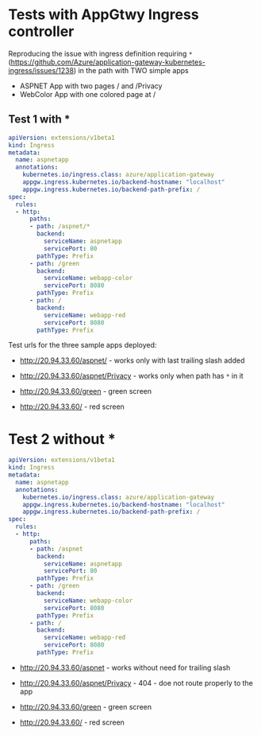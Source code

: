 # Tests with AppGtwy Ingress controller 

Reproducing the issue with ingress definition requiring `*` (https://github.com/Azure/application-gateway-kubernetes-ingress/issues/1238)  in the path with TWO simple apps
- ASPNET App with two pages / and /Privacy
- WebColor App with one colored page at /

## Test 1 with *

```yml
apiVersion: extensions/v1beta1
kind: Ingress
metadata:
  name: aspnetapp
  annotations:
    kubernetes.io/ingress.class: azure/application-gateway
    appgw.ingress.kubernetes.io/backend-hostname: "localhost"
    appgw.ingress.kubernetes.io/backend-path-prefix: /
spec:
  rules:
  - http:
      paths:
      - path: /aspnet/*
        backend:
          serviceName: aspnetapp
          servicePort: 80
        pathType: Prefix 
      - path: /green
        backend:
          serviceName: webapp-color
          servicePort: 8080
        pathType: Prefix   
      - path: /
        backend:
          serviceName: webapp-red
          servicePort: 8080
        pathType: Prefix     
```

Test urls for the three sample apps deployed:

- http://20.94.33.60/aspnet/ - works only with last trailing slash added
- http://20.94.33.60/aspnet/Privacy - works only when path has `*` in it

- http://20.94.33.60/green  - green screen
- http://20.94.33.60/  - red screen


# Test 2 without *

```yml
apiVersion: extensions/v1beta1
kind: Ingress
metadata:
  name: aspnetapp
  annotations:
    kubernetes.io/ingress.class: azure/application-gateway
    appgw.ingress.kubernetes.io/backend-hostname: "localhost"
    appgw.ingress.kubernetes.io/backend-path-prefix: /
spec:
  rules:
  - http:
      paths:
      - path: /aspnet
        backend:
          serviceName: aspnetapp
          servicePort: 80
        pathType: Prefix 
      - path: /green
        backend:
          serviceName: webapp-color
          servicePort: 8080
        pathType: Prefix   
      - path: /
        backend:
          serviceName: webapp-red
          servicePort: 8080
        pathType: Prefix     
```

- http://20.94.33.60/aspnet - works without need for trailing slash 
- http://20.94.33.60/aspnet/Privacy - 404 - doe not route properly to the app

- http://20.94.33.60/green  - green screen
- http://20.94.33.60/  - red screen
